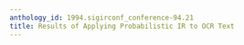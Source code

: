 ```yaml
---
anthology_id: 1994.sigirconf_conference-94.21
title: Results of Applying Probabilistic IR to OCR Text
---
```

